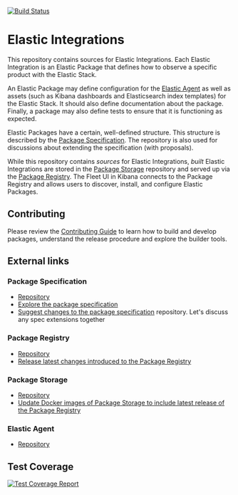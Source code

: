 [![Build Status](https://fleet-ci.elastic.co/job/ingest-manager/job/integrations/job/main/badge/icon)](https://fleet-ci.elastic.co/job/ingest-manager/job/integrations/job/main/)

# Elastic Integrations

This repository contains sources for Elastic Integrations. Each Elastic Integration is an Elastic Package that defines how to observe a specific product with the Elastic Stack.

An Elastic Package may define configuration for the [Elastic Agent](#elastic-agent) as well as assets (such as Kibana dashboards and Elasticsearch index templates) for the Elastic Stack. It should also define documentation about the package. Finally, a package may also define tests to ensure that it is functioning as expected.

Elastic Packages have a certain, well-defined structure. This structure is described by the [Package Specification](#package-specification). The repository is also used for discussions about extending the specification (with proposals).

While this repository contains _sources_ for Elastic Integrations, _built_ Elastic Integrations are stored in the [Package Storage](#package-storage) repository and served up via the [Package Registry](#package-registry). The Fleet UI in Kibana connects to the Package Registry and allows users to discover, install, and configure Elastic Packages.

## Contributing

Please review the [Contributing Guide](CONTRIBUTING.md) to learn how to build and develop packages, understand the release procedure and
explore the builder tools.

## External links

### Package Specification
* [Repository](https://github.com/elastic/package-spec)
* [Explore the package specification](https://github.com/elastic/package-spec/tree/main/spec)
* [Suggest changes to the package specification](https://github.com/elastic/package-spec/issues/new)
  repository. Let's discuss any spec extensions together

### Package Registry
* [Repository](https://github.com/elastic/package-registry)
* [Release latest changes introduced to the Package Registry](https://github.com/elastic/package-registry/#release)

### Package Storage
* [Repository](https://github.com/elastic/package-storage)
* [Update Docker images of Package Storage to include latest release of the Package Registry](https://github.com/elastic/package-storage#update-package-registry-for-a-distribution)

### Elastic Agent
* [Repository](https://github.com/elastic/elastic-agent/tree/main)

## Test Coverage

[![Test Coverage Report](https://fleet-ci.elastic.co/job/ingest-manager/job/integrations/job/main/cobertura/graph)](https://fleet-ci.elastic.co/job/Ingest-manager/job/integrations/job/main/cobertura/)


